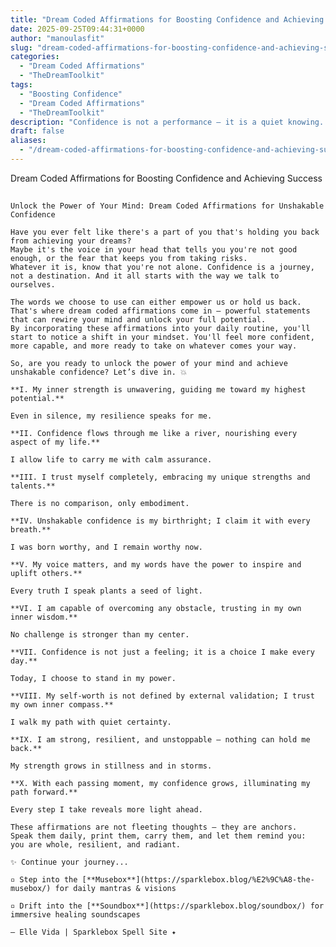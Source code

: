 ```yaml
---
title: "Dream Coded Affirmations for Boosting Confidence and Achieving Success"
date: 2025-09-25T09:44:31+0000
author: "manoulasfit"
slug: "dream-coded-affirmations-for-boosting-confidence-and-achieving-success"
categories:
  - "Dream Coded Affirmations"
  - "TheDreamToolkit"
tags:
  - "Boosting Confidence"
  - "Dream Coded Affirmations"
  - "TheDreamToolkit"
description: "Confidence is not a performance — it is a quiet knowing. These Dream Coded Affirmations are designed to rewire your mind, dissolve self-doubt, and anchor you into your true strength. Read them slowly, let them settle, and step into the unshakable confidence that has always been yours."
draft: false
aliases:
  - "/dream-coded-affirmations-for-boosting-confidence-and-achieving-success/"
---
```

Dream Coded Affirmations for Boosting Confidence and Achieving Success

  ## 
    Unlock the Power of Your Mind: Dream Coded Affirmations for Unshakable Confidence

    Have you ever felt like there's a part of you that's holding you back from achieving your dreams?  
    Maybe it's the voice in your head that tells you you're not good enough, or the fear that keeps you from taking risks.  
    Whatever it is, know that you're not alone. Confidence is a journey, not a destination. And it all starts with the way we talk to ourselves.  

    The words we choose to use can either empower us or hold us back. That's where dream coded affirmations come in — powerful statements that can rewire your mind and unlock your full potential.  
    By incorporating these affirmations into your daily routine, you'll start to notice a shift in your mindset. You'll feel more confident, more capable, and more ready to take on whatever comes your way.  

    So, are you ready to unlock the power of your mind and achieve unshakable confidence? Let’s dive in. 💥

    **I. My inner strength is unwavering, guiding me toward my highest potential.**

    Even in silence, my resilience speaks for me.

    **II. Confidence flows through me like a river, nourishing every aspect of my life.**

    I allow life to carry me with calm assurance.

    **III. I trust myself completely, embracing my unique strengths and talents.**

    There is no comparison, only embodiment.

    **IV. Unshakable confidence is my birthright; I claim it with every breath.**

    I was born worthy, and I remain worthy now.

    **V. My voice matters, and my words have the power to inspire and uplift others.**

    Every truth I speak plants a seed of light.

    **VI. I am capable of overcoming any obstacle, trusting in my own inner wisdom.**

    No challenge is stronger than my center.

    **VII. Confidence is not just a feeling; it is a choice I make every day.**

    Today, I choose to stand in my power.

    **VIII. My self-worth is not defined by external validation; I trust my own inner compass.**

    I walk my path with quiet certainty.

    **IX. I am strong, resilient, and unstoppable – nothing can hold me back.**

    My strength grows in stillness and in storms.

    **X. With each passing moment, my confidence grows, illuminating my path forward.**

    Every step I take reveals more light ahead.

    These affirmations are not fleeting thoughts — they are anchors.  
    Speak them daily, print them, carry them, and let them remind you:  
    you are whole, resilient, and radiant.  

    ✨ Continue your journey...

    ▫️ Step into the [**Musebox**](https://sparklebox.blog/%E2%9C%A8-the-musebox/) for daily mantras & visions

    ▫️ Drift into the [**Soundbox**](https://sparklebox.blog/soundbox/) for immersive healing soundscapes

    — Elle Vida | Sparklebox Spell Site ✦